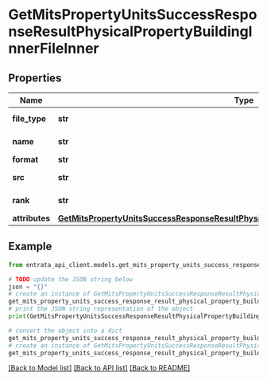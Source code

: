 # GetMitsPropertyUnitsSuccessResponseResultPhysicalPropertyBuildingInnerFileInner


## Properties

Name | Type | Description | Notes
------------ | ------------- | ------------- | -------------
**file_type** | **str** | Type of the file | [optional] 
**name** | **str** | Name of the file | [optional] 
**format** | **str** | File format | [optional] 
**src** | **str** | Source URL of the file | [optional] 
**rank** | **str** | Rank of the file | [optional] 
**attributes** | [**GetMitsPropertyUnitsSuccessResponseResultPhysicalPropertyBuildingInnerFileInnerAttributes**](GetMitsPropertyUnitsSuccessResponseResultPhysicalPropertyBuildingInnerFileInnerAttributes.md) |  | [optional] 

## Example

```python
from entrata_api_client.models.get_mits_property_units_success_response_result_physical_property_building_inner_file_inner import GetMitsPropertyUnitsSuccessResponseResultPhysicalPropertyBuildingInnerFileInner

# TODO update the JSON string below
json = "{}"
# create an instance of GetMitsPropertyUnitsSuccessResponseResultPhysicalPropertyBuildingInnerFileInner from a JSON string
get_mits_property_units_success_response_result_physical_property_building_inner_file_inner_instance = GetMitsPropertyUnitsSuccessResponseResultPhysicalPropertyBuildingInnerFileInner.from_json(json)
# print the JSON string representation of the object
print(GetMitsPropertyUnitsSuccessResponseResultPhysicalPropertyBuildingInnerFileInner.to_json())

# convert the object into a dict
get_mits_property_units_success_response_result_physical_property_building_inner_file_inner_dict = get_mits_property_units_success_response_result_physical_property_building_inner_file_inner_instance.to_dict()
# create an instance of GetMitsPropertyUnitsSuccessResponseResultPhysicalPropertyBuildingInnerFileInner from a dict
get_mits_property_units_success_response_result_physical_property_building_inner_file_inner_from_dict = GetMitsPropertyUnitsSuccessResponseResultPhysicalPropertyBuildingInnerFileInner.from_dict(get_mits_property_units_success_response_result_physical_property_building_inner_file_inner_dict)
```
[[Back to Model list]](../README.md#documentation-for-models) [[Back to API list]](../README.md#documentation-for-api-endpoints) [[Back to README]](../README.md)


